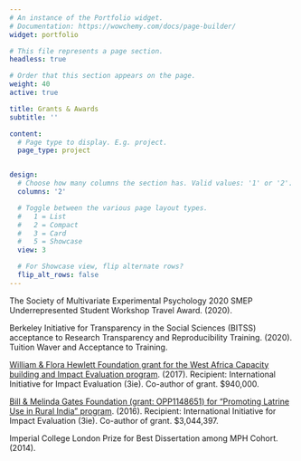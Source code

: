 ```yaml
---
# An instance of the Portfolio widget.
# Documentation: https://wowchemy.com/docs/page-builder/
widget: portfolio

# This file represents a page section.
headless: true

# Order that this section appears on the page.
weight: 40
active: true

title: Grants & Awards
subtitle: ''

content:
  # Page type to display. E.g. project.
  page_type: project


design:
  # Choose how many columns the section has. Valid values: '1' or '2'.
  columns: '2'

  # Toggle between the various page layout types.
  #   1 = List
  #   2 = Compact
  #   3 = Card
  #   5 = Showcase
  view: 3

  # For Showcase view, flip alternate rows?
  flip_alt_rows: false
---
```

The Society of Multivariate Experimental Psychology 2020 SMEP Underrepresented Student Workshop Travel Award. (2020). 

Berkeley Initiative for Transparency in the Social Sciences (BITSS) acceptance to Research Transparency and Reproducibility Training. (2020). Tuition Waver and Acceptance to Training. 

[William & Flora Hewlett Foundation grant for the West Africa Capacity building and Impact Evaluation program](https://hewlett.org/grants/international-initiative-for-impact-evaluation-for-support-of-3ies-west-africa-capacity-building-and-impact-evaluation-initiative/). (2017). Recipient: International Initiative for Impact Evaluation (3ie). Co-author of grant. $940,000.

[Bill & Melinda Gates Foundation (grant: OPP1148651) for “Promoting Latrine Use in Rural India” program](https://www.gatesfoundation.org/about/committed-grants/2016/06/opp1148651). (2016). Recipient: International Initiative for Impact Evaluation (3ie). Co-author of grant. $3,044,397.

Imperial College London Prize for Best Dissertation among MPH Cohort. (2014). 




